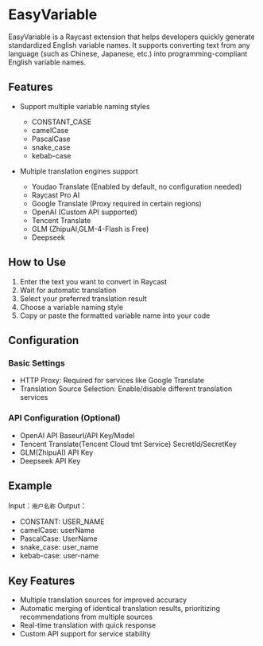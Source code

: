 # EasyVariable

EasyVariable is a Raycast extension that helps developers quickly generate standardized English variable names. It supports converting text from any language (such as Chinese, Japanese, etc.) into programming-compliant English variable names.

## Features

- Support multiple variable naming styles
  - CONSTANT_CASE
  - camelCase
  - PascalCase
  - snake_case
  - kebab-case

- Multiple translation engines support
  - Youdao Translate (Enabled by default, no configuration needed)
  - Raycast Pro AI
  - Google Translate (Proxy required in certain regions)
  - OpenAI (Custom API supported)
  - Tencent Translate
  - GLM (ZhipuAI,GLM-4-Flash is Free)
  - Deepseek

## How to Use

1. Enter the text you want to convert in Raycast
2. Wait for automatic translation
3. Select your preferred translation result
4. Choose a variable naming style
5. Copy or paste the formatted variable name into your code

## Configuration

### Basic Settings
- HTTP Proxy: Required for services like Google Translate
- Translation Source Selection: Enable/disable different translation services

### API Configuration (Optional)
- OpenAI API Baseurl/API Key/Model
- Tencent Translate(Tencent Cloud tmt Service) SecretId/SecretKey
- GLM(ZhipuAI) API Key
- Deepseek API Key

## Example

Input：`用户名称`
Output：
- CONSTANT: USER_NAME
- camelCase: userName
- PascalCase: UserName
- snake_case: user_name
- kebab-case: user-name

## Key Features

- Multiple translation sources for improved accuracy
- Automatic merging of identical translation results, prioritizing recommendations from multiple sources
- Real-time translation with quick response
- Custom API support for service stability